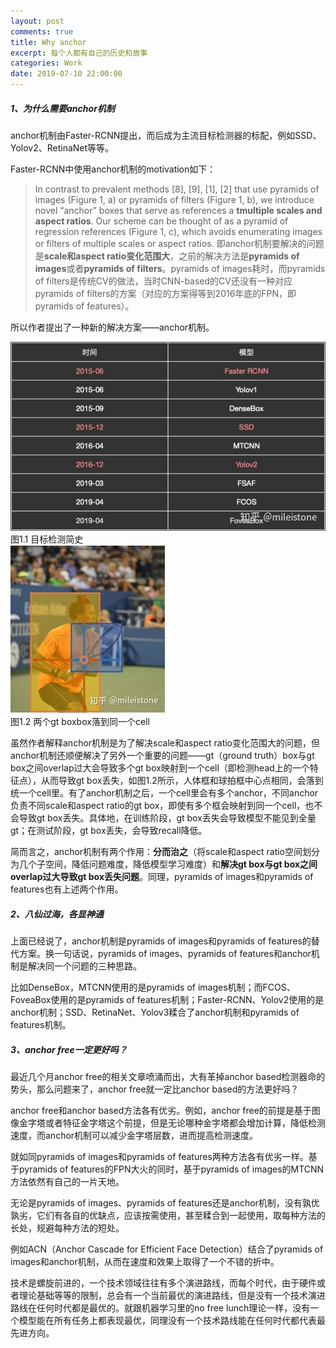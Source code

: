 ```yaml
---
layout: post
comments: true
title: Why anchor
excerpt: 每个人都有自己的历史和故事
categories: Work
date: 2019-07-10 22:00:00
---
```


##### 1、为什么需要anchor机制
anchor机制由Faster-RCNN提出，而后成为主流目标检测器的标配，例如SSD、Yolov2、RetinaNet等等。

Faster-RCNN中使用anchor机制的motivation如下：

>In contrast to prevalent methods [8], [9], [1], [2] that use pyramids of images (Figure 1, a) or pyramids of filters (Figure 1, b), we introduce novel “anchor” boxes that serve as references a **tmultiple scales and aspect ratios**. Our scheme can be thought of as a pyramid of regression references (Figure 1, c), which avoids enumerating images or filters of multiple scales or aspect ratios.
即anchor机制要解决的问题是**scale和aspect ratio变化范围大**，之前的解决方法是**pyramids of images**或者**pyramids of filters**。pyramids of images耗时，而pyramids of filters是传统CV的做法，当时CNN-based的CV还没有一种对应pyramids of filters的方案（对应的方案得等到2016年底的FPN，即pyramids of features）。

所以作者提出了一种新的解决方案——anchor机制。

<div class="imgcap">
<img src="/assets/2019-07-10-why-anchor-1.png">
<div class="thecap">图1.1 目标检测简史</div>
</div>

<div class="imgcap">
<img src="/assets/2019-07-10-why-anchor-2.png">
<div class="thecap">图1.2 两个gt boxbox落到同一个cell</div>
</div>

虽然作者解释anchor机制是为了解决scale和aspect ratio变化范围大的问题，但anchor机制还顺便解决了另外一个重要的问题——gt（ground truth）box与gt box之间overlap过大会导致多个gt box映射到一个cell（即检测head上的一个特征点），从而导致gt box丢失，如图1.2所示，人体框和球拍框中心点相同，会落到统一个cell里。有了anchor机制之后，一个cell里会有多个anchor，不同anchor负责不同scale和aspect ratio的gt box，即使有多个框会映射到同一个cell，也不会导致gt box丢失。具体地，在训练阶段，gt box丢失会导致模型不能见到全量gt；在测试阶段，gt box丢失，会导致recall降低。

简而言之，anchor机制有两个作用：**分而治之**（将scale和aspect ratio空间划分为几个子空间，降低问题难度，降低模型学习难度）和**解决gt box与gt box之间overlap过大导致gt box丢失问题**。同理，pyramids of images和pyramids of features也有上述两个作用。

##### 2、八仙过海，各显神通
上面已经说了，anchor机制是pyramids of images和pyramids of features的替代方案。换一句话说，pyramids of images、pyramids of features和anchor机制是解决同一个问题的三种思路。

比如DenseBox，MTCNN使用的是pyramids of images机制；而FCOS、FoveaBox使用的是pyramids of features机制；Faster-RCNN、Yolov2使用的是anchor机制；SSD、RetinaNet、Yolov3糅合了anchor机制和pyramids of features机制。

##### 3、anchor free一定更好吗？
最近几个月anchor free的相关文章喷涌而出，大有革掉anchor based检测器命的势头，那么问题来了，anchor free就一定比anchor based的方法更好吗？

anchor free和anchor based方法各有优劣。例如，anchor free的前提是基于图像金字塔或者特征金字塔这个前提，但是无论哪种金字塔都会增加计算，降低检测速度，而anchor机制可以减少金字塔层数，进而提高检测速度。

就如同pyramids of images和pyramids of features两种方法各有优劣一样。基于pyramids of features的FPN大火的同时，基于pyramids of images的MTCNN方法依然有自己的一片天地。

无论是pyramids of images、pyramids of features还是anchor机制，没有孰优孰劣，它们有各自的优缺点，应该按需使用，甚至糅合到一起使用，取每种方法的长处，规避每种方法的短处。

例如ACN（Anchor Cascade for Efficient Face Detection）结合了pyramids of images和anchor机制，从而在速度和效果上取得了一个不错的折中。

技术是螺旋前进的，一个技术领域往往有多个演进路线，而每个时代，由于硬件或者理论基础等等的限制，总会有一个当前最优的演进路线，但是没有一个技术演进路线在任何时代都是最优的。就跟机器学习里的no free lunch理论一样，没有一个模型能在所有任务上都表现最优，同理没有一个技术路线能在任何时代都代表最先进方向。
